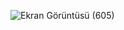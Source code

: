 ![Ekran Görüntüsü (605)](https://github.com/yusufgorkem/paymentReceipt/assets/111344082/77c2d30c-8ea6-47a8-ab95-f4e1f0e35452)
